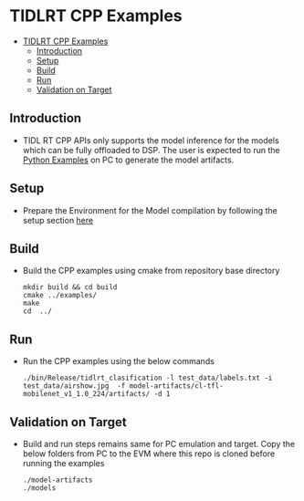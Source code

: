 # TIDLRT CPP Examples
- [TIDLRT CPP Examples](#tidlrt-cpp-examples)
  - [Introduction](#introduction)
  - [Setup](#setup)
  - [Build](#build)
  - [Run](#run)
  - [Validation on Target](#validation-on-target)


## Introduction
   - TIDL RT CPP APIs only supports the model inference for the models which can be fully offloaded to DSP. The user is expected  to run the [Python Examples](../osrt_python/README.md#python-example) on PC to generate the model artifacts.
## Setup
- Prepare the Environment for the Model compilation by following the setup section [here](../../README.md#setup)

## Build 
  - Build the CPP examples using cmake from repository base directory
    ```
    mkdir build && cd build
    cmake ../examples/
    make
    cd  ../
    ```

## Run 
  - Run the CPP examples using the below commands
    ```
    ./bin/Release/tidlrt_clasification -l test_data/labels.txt -i test_data/airshow.jpg  -f model-artifacts/cl-tfl-mobilenet_v1_1.0_224/artifacts/ -d 1
    ```
## Validation on Target
- Build and run steps remains same for PC emulation and target. Copy the below folders from PC to the EVM where this repo is cloned before running the examples
  
    ```
    ./model-artifacts
    ./models
    ```



